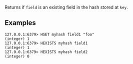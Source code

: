 Returns if `field` is an existing field in the hash stored at `key`.

## Examples

```valkey-cli
127.0.0.1:6379> HSET myhash field1 "foo"
(integer) 1
127.0.0.1:6379> HEXISTS myhash field1
(integer) 1
127.0.0.1:6379> HEXISTS myhash field2
(integer) 0
```
